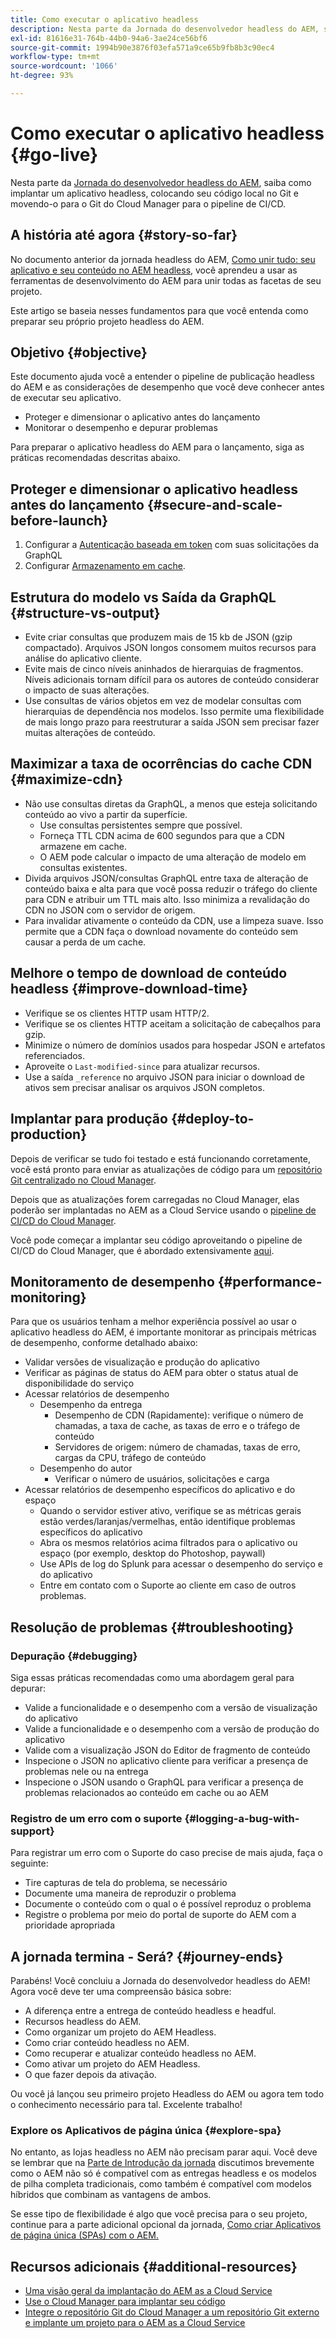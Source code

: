 ```yaml
---
title: Como executar o aplicativo headless
description: Nesta parte da Jornada do desenvolvedor headless do AEM, saiba como implantar um aplicativo headless, colocando seu código local no Git e movendo-o para o Git do Cloud Manager para o pipeline de CI/CD.
exl-id: 81616e31-764b-44b0-94a6-3ae24ce56bf6
source-git-commit: 1994b90e3876f03efa571a9ce65b9fb8b3c90ec4
workflow-type: tm+mt
source-wordcount: '1066'
ht-degree: 93%

---
```


# Como executar o aplicativo headless {#go-live}

Nesta parte da [Jornada do desenvolvedor headless do AEM](overview.md), saiba como implantar um aplicativo headless, colocando seu código local no Git e movendo-o para o Git do Cloud Manager para o pipeline de CI/CD.

## A história até agora {#story-so-far}

No documento anterior da jornada headless do AEM, [Como unir tudo: seu aplicativo e seu conteúdo no AEM headless](put-it-all-together.md), você aprendeu a usar as ferramentas de desenvolvimento do AEM para unir todas as facetas de seu projeto.

Este artigo se baseia nesses fundamentos para que você entenda como preparar seu próprio projeto headless do AEM.

## Objetivo {#objective}

Este documento ajuda você a entender o pipeline de publicação headless do AEM e as considerações de desempenho que você deve conhecer antes de executar seu aplicativo.

* Proteger e dimensionar o aplicativo antes do lançamento
* Monitorar o desempenho e depurar problemas

<!-- Alexandru: this is a bit redundant, to review again later

## Prepare your AEM Headless Application for Go-Live {#prepare-your-aem-headless-application-for-golive}

-->
Para preparar o aplicativo headless do AEM para o lançamento, siga as práticas recomendadas descritas abaixo.

## Proteger e dimensionar o aplicativo headless antes do lançamento {#secure-and-scale-before-launch}

1. Configurar a [Autenticação baseada em token](/help/headless/security/authentication.md) com suas solicitações da GraphQL
1. Configurar [Armazenamento em cache](/help/implementing/dispatcher/caching.md).

## Estrutura do modelo vs Saída da GraphQL {#structure-vs-output}

* Evite criar consultas que produzem mais de 15 kb de JSON (gzip compactado). Arquivos JSON longos consomem muitos recursos para análise do aplicativo cliente.
* Evite mais de cinco níveis aninhados de hierarquias de fragmentos. Níveis adicionais tornam difícil para os autores de conteúdo considerar o impacto de suas alterações.
* Use consultas de vários objetos em vez de modelar consultas com hierarquias de dependência nos modelos. Isso permite uma flexibilidade de mais longo prazo para reestruturar a saída JSON sem precisar fazer muitas alterações de conteúdo.

## Maximizar a taxa de ocorrências do cache CDN {#maximize-cdn}

* Não use consultas diretas da GraphQL, a menos que esteja solicitando conteúdo ao vivo a partir da superfície.
   * Use consultas persistentes sempre que possível.
   * Forneça TTL CDN acima de 600 segundos para que a CDN armazene em cache.
   * O AEM pode calcular o impacto de uma alteração de modelo em consultas existentes.
* Divida arquivos JSON/consultas GraphQL entre taxa de alteração de conteúdo baixa e alta para que você possa reduzir o tráfego do cliente para CDN e atribuir um TTL mais alto. Isso minimiza a revalidação do CDN no JSON com o servidor de origem.
* Para invalidar ativamente o conteúdo da CDN, use a limpeza suave. Isso permite que a CDN faça o download novamente do conteúdo sem causar a perda de um cache.

## Melhore o tempo de download de conteúdo headless {#improve-download-time}

* Verifique se os clientes HTTP usam HTTP/2.
* Verifique se os clientes HTTP aceitam a solicitação de cabeçalhos para gzip.
* Minimize o número de domínios usados para hospedar JSON e artefatos referenciados.
* Aproveite o `Last-modified-since` para atualizar recursos.
* Use a saída `_reference` no arquivo JSON para iniciar o download de ativos sem precisar analisar os arquivos JSON completos.

## Implantar para produção {#deploy-to-production}

Depois de verificar se tudo foi testado e está funcionando corretamente, você está pronto para enviar as atualizações de código para um [repositório Git centralizado no Cloud Manager](https://experienceleague.adobe.com/docs/experience-manager-cloud-manager/using/managing-code/setup-cloud-manager-git-integration.html?lang=pt-BR).

Depois que as atualizações forem carregadas no Cloud Manager, elas poderão ser implantadas no AEM as a Cloud Service usando o [pipeline de CI/CD do Cloud Manager](https://experienceleague.adobe.com/docs/experience-manager-cloud-manager/using/how-to-use/deploying-code.html?lang=pt-BR).

Você pode começar a implantar seu código aproveitando o pipeline de CI/CD do Cloud Manager, que é abordado extensivamente [aqui](/help/implementing/deploying/overview.md).

## Monitoramento de desempenho {#performance-monitoring}

Para que os usuários tenham a melhor experiência possível ao usar o aplicativo headless do AEM, é importante monitorar as principais métricas de desempenho, conforme detalhado abaixo:

* Validar versões de visualização e produção do aplicativo
* Verificar as páginas de status do AEM para obter o status atual de disponibilidade do serviço
* Acessar relatórios de desempenho
   * Desempenho da entrega
      * Desempenho de CDN (Rapidamente): verifique o número de chamadas, a taxa de cache, as taxas de erro e o tráfego de conteúdo
      * Servidores de origem: número de chamadas, taxas de erro, cargas da CPU, tráfego de conteúdo
   * Desempenho do autor
      * Verificar o número de usuários, solicitações e carga
* Acessar relatórios de desempenho específicos do aplicativo e do espaço
   * Quando o servidor estiver ativo, verifique se as métricas gerais estão verdes/laranjas/vermelhas, então identifique problemas específicos do aplicativo
   * Abra os mesmos relatórios acima filtrados para o aplicativo ou espaço (por exemplo, desktop do Photoshop, paywall)
   * Use APIs de log do Splunk para acessar o desempenho do serviço e do aplicativo
   * Entre em contato com o Suporte ao cliente em caso de outros problemas.

## Resolução de problemas {#troubleshooting}

### Depuração {#debugging}

Siga essas práticas recomendadas como uma abordagem geral para depurar:

* Valide a funcionalidade e o desempenho com a versão de visualização do aplicativo
* Valide a funcionalidade e o desempenho com a versão de produção do aplicativo
* Valide com a visualização JSON do Editor de fragmento de conteúdo
* Inspecione o JSON no aplicativo cliente para verificar a presença de problemas nele ou na entrega
* Inspecione o JSON usando o GraphQL para verificar a presença de problemas relacionados ao conteúdo em cache ou ao AEM 

### Registro de um erro com o suporte {#logging-a-bug-with-support}

Para registrar um erro com o Suporte do caso precise de mais ajuda, faça o seguinte:

* Tire capturas de tela do problema, se necessário
* Documente uma maneira de reproduzir o problema
* Documente o conteúdo com o qual o é possível reproduz o problema
* Registre o problema por meio do portal de suporte do AEM com a prioridade apropriada

## A jornada termina - Será? {#journey-ends}

Parabéns! Você concluiu a Jornada do desenvolvedor headless do AEM! Agora você deve ter uma compreensão básica sobre:

* A diferença entre a entrega de conteúdo headless e headful.
* Recursos headless do AEM.
* Como organizar um projeto do AEM Headless.
* Como criar conteúdo headless no AEM.
* Como recuperar e atualizar conteúdo headless no AEM.
* Como ativar um projeto do AEM Headless.
* O que fazer depois da ativação.

Ou você já lançou seu primeiro projeto Headless do AEM ou agora tem todo o conhecimento necessário para tal. Excelente trabalho!

### Explore os Aplicativos de página única {#explore-spa}

No entanto, as lojas headless no AEM não precisam parar aqui. Você deve se lembrar que na [Parte de Introdução da jornada](getting-started.md#integration-levels) discutimos brevemente como o AEM não só é compatível com as entregas headless e os modelos de pilha completa tradicionais, como também é compatível com modelos híbridos que combinam as vantagens de ambos.

Se esse tipo de flexibilidade é algo que você precisa para o seu projeto, continue para a parte adicional opcional da jornada, [Como criar Aplicativos de página única (SPAs) com o AEM.](create-spa.md)

## Recursos adicionais {#additional-resources}

* [Uma visão geral da implantação do AEM as a Cloud Service](/help/implementing/deploying/overview.md)
* [Use o Cloud Manager para implantar seu código](https://experienceleague.adobe.com/docs/experience-manager-cloud-manager/using/how-to-use/deploying-code.html?lang=pt-BR)
* [Integre o repositório Git do Cloud Manager a um repositório Git externo e implante um projeto para o AEM as a Cloud Service](https://experienceleague.adobe.com/docs/experience-manager-learn/cloud-service/cloud-manager/devops/deploy-code.html?lang=pt-BR)
